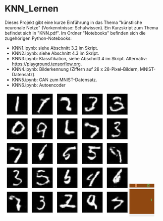 # KNN_Lernen

Dieses Projekt gibt eine kurze Einführung in das Thema "künstliche neuronale Netze" (Vorkenntnisse: Schulwissen).
Ein Kurzskript zum Thema befindet sich in "KNN.pdf". Im Ordner "Notebooks" befinden sich die zugehörigen Python-Notebooks: 

- KNN1.ipynb: siehe Abschnitt 3.2 im Skript.
- KNN2.ipynb: siehe Abschnitt 4.3 im Skript.
- KNN3.ipynb: Klassifikation, siehe Abschnitt 4 im Skript. Alternativ: https://playground.tensorflow.org.
- KNN4.ipynb: Bilderkennung (Ziffern auf 28 x 28-Pixel-Bildern, MNIST-Datensatz).
- KNN5.ipynb: GAN zum MNIST-Datensatz.
- KNN6.ipynb: Autoencoder

![Alt|20%](./Bilder/fake_digits.png?raw=true)
![Alt text](./Bilder/pong_nn_small-1.gif?raw=true "Title")
